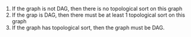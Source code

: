 1. If the graph is not DAG, then there is no topological sort on this graph
2. If the grap is DAG, then there must be at least 1 topological sort on this graph
3. If the graph has topological sort, then the graph must be DAG.
